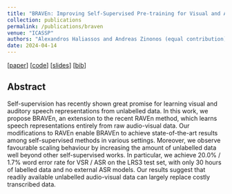 ```yaml
---
title: "BRAVEn: Improving Self-Supervised Pre-training for Visual and Auditory Speech Recognition"
collection: publications
permalink: /publications/braven
venue: "ICASSP"
authors: "Alexandros Haliassos and Andreas Zinonos (equal contribution), <b>Rodrigo Mira</b>, Stavros Petridis, Maja Pantic"
date: 2024-04-14
---
```


[[paper](https://cmsworkshops.com/ICASSP2024/view_paper.php?PaperNum=6511)] [[code](https://github.com/ahaliassos/raven)] [[slides](https://sigport.org/sites/all/modules/pubdlcnt/pubdlcnt.php?fid=9674)] [[bib](/files/bib/braven.bib)]

## Abstract
Self-supervision has recently shown great promise for learning visual and auditory speech representations from unlabelled data. In this work, we propose BRAVEn, an extension to the recent RAVEn method, which learns speech representations entirely from raw audio-visual data. Our modifications to RAVEn enable BRAVEn to achieve state-of-the-art results among self-supervised methods in various settings. Moreover, we observe favourable scaling behaviour by increasing the amount of unlabelled data well beyond other self-supervised works. In particular, we achieve 20.0% / 1.7% word error rate for VSR / ASR on the LRS3 test set, with only 30 hours of labelled data and no external ASR models. Our results suggest that readily available unlabelled audio-visual data can largely replace costly transcribed data.